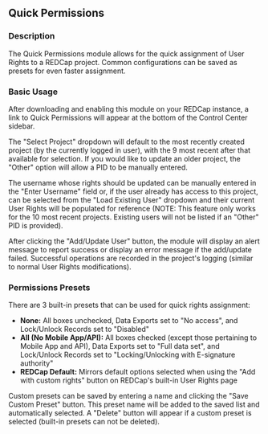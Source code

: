 ## Quick Permissions

### Description
The Quick Permissions module allows for the quick assignment of User Rights to a REDCap project. Common configurations can be saved as presets for even faster assignment.

### Basic Usage
After downloading and enabling this module on your REDCap instance, a link to Quick Permissions will appear at the bottom of the Control Center sidebar.

The "Select Project" dropdown will default to the most recently created project (by the currently logged in user), with the 9 most recent after that available for selection. If you would like to update an older project, the "Other" option will allow a PID to be manually entered.

The username whose rights should be updated can be manually entered in the "Enter Username" field or, if the user already has access to this project, can be selected from the "Load Existing User" dropdown and their current User Rights will be populated for reference (NOTE: This feature only works for the 10 most recent projects. Existing users will not be listed if an "Other" PID is provided).

After clicking the "Add/Update User" button, the module will display an alert message to report success or display an error message if the add/update failed. Successful operations are recorded in the project's logging (similar to normal User Rights modifications).

### Permissions Presets
There are 3 built-in presets that can be used for quick rights assignment:

* **None:** All boxes unchecked, Data Exports set to "No access", and Lock/Unlock Records set to "Disabled"
* **All (No Mobile App/API):** All boxes checked (except those pertaining to Mobile App and API), Data Exports set to "Full data set", and Lock/Unlock Records set to "Locking/Unlocking with E-signature authority"
* **REDCap Default:** Mirrors default options selected when using the "Add with custom rights" button on REDCap's built-in User Rights page

Custom presets can be saved by entering a name and clicking the "Save Custom Preset" button. This preset name will be added to the saved list and automatically selected. A "Delete" button will appear if a custom preset is selected (built-in presets can not be deleted).